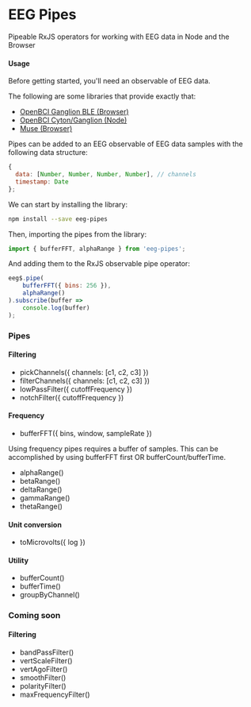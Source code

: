 # EEG Pipes

Pipeable RxJS operators for working with EEG data in Node and the Browser

#### Usage

Before getting started, you'll need an observable of EEG data.

The following are some libraries that provide exactly that:

* [OpenBCI Ganglion BLE (Browser)](https://github.com/alexcastillo/ganglion-ble)
* [OpenBCI Cyton/Ganglion (Node)](https://github.com/alexcastillo/openbci-rx)
* [Muse (Browser)](https://github.com/urish/muse-js)

Pipes can be added to an EEG observable of EEG data samples with the 
following data structure:

``` js
{
  data: [Number, Number, Number, Number], // channels
  timestamp: Date
};
```

We can start by installing the library:

``` bash
npm install --save eeg-pipes
```

Then, importing the pipes from the library:

``` js
import { bufferFFT, alphaRange } from 'eeg-pipes';
```

And adding them to the RxJS observable pipe operator:

``` js
eeg$.pipe(
    bufferFFT({ bins: 256 }),
    alphaRange()
).subscribe(buffer =>
    console.log(buffer)
);
```

### Pipes

#### Filtering
* pickChannels({ channels: [c1, c2, c3] })
* filterChannels({ channels: [c1, c2, c3] })
* lowPassFilter({ cutoffFrequency })
* notchFilter({ cutoffFrequency })

#### Frequency

* bufferFFT({ bins, window, sampleRate })

Using frequency pipes requires a buffer of samples. 
This can be accomplished by using bufferFFT first OR bufferCount/bufferTime.

* alphaRange()
* betaRange()
* deltaRange()
* gammaRange()
* thetaRange()

#### Unit conversion
* toMicrovolts({ log })

#### Utility
* bufferCount()
* bufferTime()
* groupByChannel()

### Coming soon

#### Filtering 
* bandPassFilter()
* vertScaleFilter()
* vertAgoFilter()
* smoothFilter()
* polarityFilter()
* maxFrequencyFilter()
